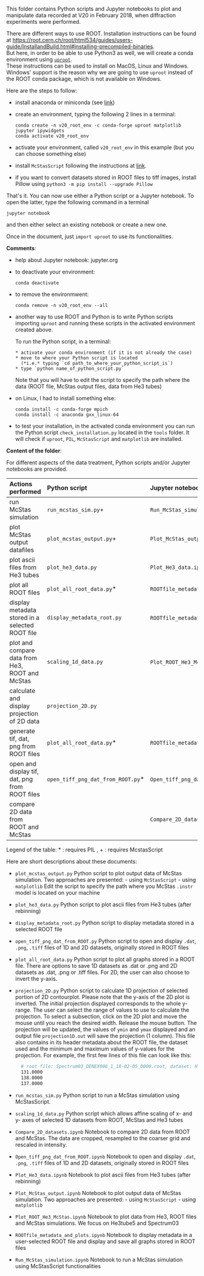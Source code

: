 This folder contains Python scripts and Jupyter notebooks to plot and manipulate 
data recorded at V20 in February 2018, when diffraction experiments were performed.

There are different ways to use ROOT. Installation instructions can be found at 
https://root.cern.ch/root/html534/guides/users-guide/InstallandBuild.html#installing-precompiled-binaries.  
But here, in order to be able to use Python3 as well, we will create a conda environment using 
[`uproot`](https://github.com/scikit-hep/uproot#compressed-objects-in-root-files).  
These instructions can be used to install on MacOS, Linux and Windows. Windows' support is the 
reason why we are going to use `uproot` instead of the ROOT conda package, which is not available
on Windows.

Here are the steps to follow:  

- install anaconda or miniconda (see 
  [link](https://docs.conda.io/projects/conda/en/latest/user-guide/install/download.html))

- create an environment, typing the following 2 lines in a terminal:
    ```
    conda create -n v20_root_env -c conda-forge uproot matplotlib jupyter ipywidgets
    conda activate v20_root_env
    ```
  
- activate your environment, called `v20_root_env` in this example (but you can choose something 
  else)
  
- install `McStasScript` following the instructions at 
  [link](https://github.com/PaNOSC-ViNYL/McStasScript).

- if you want to convert datasets stored in ROOT files to tiff images, install Pillow using 
  `python3 -m pip install --upgrade Pillow`

That's it. You can now use either a Python script or a Jupyter notebook. To open the latter, type 
the following command in a terminal

   ```
   jupyter notebook
   ```

and then either select an existing notebook or create a new one.

Once in the document, just `import uproot` to use its functionalities.

**Comments**:  

- help about Jupyter notebook: jupyter.org

- to deactivate your environment:
    ```
    conda deactivate
    ```
- to remove the environmwent:
    ```
    conda remove -n v20_root_env --all
    ```
  
- another way to use ROOT and Python is to write Python scripts importing `uproot` and running these 
  scripts in the activated environment created above.
  
  To run the Python script, in a terminal:
      
      * activate your conda environment (if it is not already the case)
      * move to where your Python script is located 
        (*i.e.* typing `cd path_to_where_your_python_script_is`)
      * type `python name_of_python_script.py`
      
   Note that you will have to edit the script to specify the path where the data (ROOT file, 
   McStas output files, data from He3 tubes)

- on Linux, I had to install something else:
    ```
    conda install -c conda-forge mpich
    conda install -c anaconda gxx_linux-64
    ```
  
- to test your installation, in the activated conda environment you can run the Python script
  `check_installation.py` located in the `tools` folder. It will check if `uproot`, `PIL`, 
  `McStasScript` and `matplotlib` are installed.


**Content of the folder**:

For different aspects of the data treatment, Python scripts and/or Jupyter notebooks are provided. 

|  Actions performed                              | Python script                     | Jupyter notebook                     |
|:------------------------------------------------|:--------------------------------- | :----------------------------------- |
| run McStas simulation                           | `run_mcstas_sim.py`+              | `Run_McStas_simulation.ipynb`+       |
| plot McStas output datafiles                    | `plot_mcstas_output.py`+          | `Plot_McStas_output.ipynb`+          |
| plot ascii files from He3 tubes                 | `plot_he3_data.py`                | `Plot_He3_data.ipynb`                |
| plot all ROOT files                             | `plot_all_root_data.py`*          | `ROOTfile_metadata_and_plots.ipynb`* |
| display metadata stored in a selected ROOT file | `display_metadata_root.py`        | `ROOTfile_metadata_and_plots.ipynb`* |
| plot and compare data from He3, ROOT and McStas | `scaling_1d_data.py`              | `Plot_ROOT_He3_McStas.ipynb`+        |
| calculate and display projection of 2D data     | `projection_2D.py`                |                                      |
| generate tif, dat, png from ROOT files          | `plot_all_root_data.py`*          | `ROOTfile_metadata_and_plots.ipynb`* |
| open and display tif, dat, png from ROOT files  | `open_tiff_png_dat_from_ROOT.py`* | `Open_tiff_png_dat_from_ROOT.ipynb`* |
| compare 2D data from ROOT and McStas            |                                   | `Compare_2D_datasets.ipynb`          |
Legend of the table: * : requires PIL , + : requires McstasScript  
    
Here are short descriptions about these documents:

- `plot_mcstas_output.py`
   Python script to plot output data of McStas simulation. Two approaches are presented:
       - using `McStasScript`
       - using `matplotlib`
   Edit the script to specify the path where you McStas `.instr` model is located on your machine

- `plot_he3_data.py`
   Python script to plot ascii files from He3 tubes (after rebinning)
   
- `display_metadata_root.py`
   Python script to display metadata stored in a selected ROOT file
   
- `open_tiff_png_dat_from_ROOT.py`
   Python script to open and display `.dat`, `.png`, `.tiff` files of 1D and 2D datasets, originally 
   stored in ROOT files

- `plot_all_root_data.py` 
   Python script to plot all graphs stored in a ROOT file. There are options to save 1D datasets as
   .dat or .png and 2D datasets as .dat, .png or .tiff files. For 2D, the user can also choose to 
   invert the y-axis.
   
- `projection_2D.py`
   Python script to calculate 1D projection of selected portion of 2D contourplot.
   Please note that the y-axis of the 2D plot is inverted. The initial projection displayed 
   corresponds to the whole y-range.
   The user can select the range of values to use to calculate the projection.
   To select a subsection, click on the 2D plot and move the mouse until you reach the desired 
   width. Release the mouse button.
   The projection will be updated, the values of `ymin` and `ymax` displayed and an output file 
   `projection1D.out` will save the projection (1 column). This file also contains in its header
   metadata about the ROOT file, the dataset used and the minimum and maximum values of y-values for
   the projection.
   For example, the first few lines of this file can look like this:
   ```bash
     # root file: Spectrum03_DENEX006_1_18-02-05_0000.root, dataset: H_TOF,X1-X2_User_2D2_dsp_after_run_3 ymin: -512.0, ymax: 2184.1012658227846
     131.0000
     138.0000
     137.0000
   ```
- `run_mcstas_sim.py`
   Python script to run a McStas simulation using McStasScript.
    
- `scaling_1d_data.py`
   Python script which allows affine scaling of x- and y- axes of selected 1D datasets from ROOT, 
   McStas and He3 tubes
   
- `Compare_2D_datasets.ipynb`
   Notebook to compare 2D data from ROOT and McStas. The data are cropped, resampled to the coarser 
   grid and rescaled in intensity.
   
- `Open_tiff_png_dat_from_ROOT.ipynb`
   Notebook to open and display `.dat`, `.png`, `.tiff` files of 1D and 2D datasets, originally 
   stored in ROOT files

- `Plot_He3_data.ipynb`
   Notebook to plot ascii files from He3 tubes (after rebinning)

- `Plot_McStas_output.ipynb`
   Notebook to plot output data of McStas simulation. Two approaches are presented:
       - using `McStasScript`
       - using `matplotlib`
       
- `Plot_ROOT_He3_McStas.ipynb`
   Notebook to plot data from He3, ROOT files and McStas simulations. 
   We focus on He3tube5 and Spectrum03
       
- `ROOTfile_metadata_and_plots.ipynb`
   Notebook to display metadata in a user-selected ROOT file and display and save all graphs stored
    in ROOT files
   
- `Run_McStas_simulation.ipynb`
   Notebook to run a McStas simulation using McStasScript functionalities
  
   
